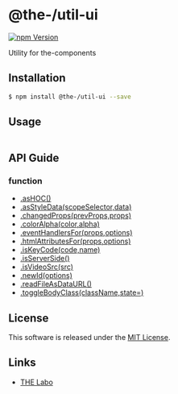 @the-/util-ui
==========

<!---
This file is generated by the-tmpl. Do not update manually.
--->

<!-- Badge Start -->
<a name="badges"></a>

[![npm Version][bd_npm_shield_url]][bd_npm_url]

[bd_repo_url]: https://github.com/the-labo/the
[bd_travis_url]: http://travis-ci.org/the-labo/the
[bd_travis_shield_url]: http://img.shields.io/travis/the-labo/the.svg?style=flat
[bd_travis_com_url]: http://travis-ci.com/the-labo/the
[bd_travis_com_shield_url]: https://api.travis-ci.com/the-labo/the.svg?token=
[bd_license_url]: https://github.com/the-labo/the/blob/master/LICENSE
[bd_npm_url]: http://www.npmjs.org/package/@the-/util-ui
[bd_npm_shield_url]: http://img.shields.io/npm/v/@the-/util-ui.svg?style=flat
[bd_standard_url]: http://standardjs.com/
[bd_standard_shield_url]: https://img.shields.io/badge/code%20style-standard-brightgreen.svg

<!-- Badge End -->


<!-- Description Start -->
<a name="description"></a>

Utility for the-components

<!-- Description End -->


<!-- Overview Start -->
<a name="overview"></a>




<!-- Overview End -->


<!-- Sections Start -->
<a name="sections"></a>

<!-- Section from "doc/readme/01.Installation.md.hbs" Start -->

<a name="section-doc-readme-01-installation-md"></a>

Installation
-----

```bash
$ npm install @the-/util-ui --save
```


<!-- Section from "doc/readme/01.Installation.md.hbs" End -->

<!-- Section from "doc/readme/02.Usage.md.hbs" Start -->

<a name="section-doc-readme-02-usage-md"></a>

Usage
---------

```javascript

```


<!-- Section from "doc/readme/02.Usage.md.hbs" End -->


<!-- Sections Start -->

<a name="api"></a>

## API Guide

### function
- [.asHOC()](./doc/api/api.md#module_@the-/util-ui.asHOC)
- [.asStyleData(scopeSelector,data)](./doc/api/api.md#module_@the-/util-ui.asStyleData)
- [.changedProps(prevProps,props)](./doc/api/api.md#module_@the-/util-ui.changedProps)
- [.colorAlpha(color,alpha)](./doc/api/api.md#module_@the-/util-ui.colorAlpha)
- [.eventHandlersFor(props,options)](./doc/api/api.md#module_@the-/util-ui.eventHandlersFor)
- [.htmlAttributesFor(props,options)](./doc/api/api.md#module_@the-/util-ui.htmlAttributesFor)
- [.isKeyCode(code,name)](./doc/api/api.md#module_@the-/util-ui.isKeyCode)
- [.isServerSide()](./doc/api/api.md#module_@the-/util-ui.isServerSide)
- [.isVideoSrc(src)](./doc/api/api.md#module_@the-/util-ui.isVideoSrc)
- [.newId(options)](./doc/api/api.md#module_@the-/util-ui.newId)
- [.readFileAsDataURL()](./doc/api/api.md#module_@the-/util-ui.readFileAsDataURL)
- [.toggleBodyClass(className,state&#x3D;)](./doc/api/api.md#module_@the-/util-ui.toggleBodyClass)

<!-- LICENSE Start -->
<a name="license"></a>

License
-------
This software is released under the [MIT License](https://github.com/the-labo/the/blob/master/LICENSE).

<!-- LICENSE End -->


<!-- Links Start -->
<a name="links"></a>

Links
------

+ [THE Labo][the_labo_url]

[the_labo_url]: https://github.com/the-labo

<!-- Links End -->
